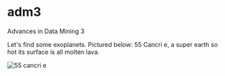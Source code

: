 # adm3
Advances in Data Mining 3

Let's find some exoplanets. Pictured below: 55 Cancri e, a super earth so hot its surface is all molten lava.


![55 cancri e](https://user-images.githubusercontent.com/44651818/144745366-d7548128-e595-4f40-8972-f24b6f97a0d2.jpeg)
